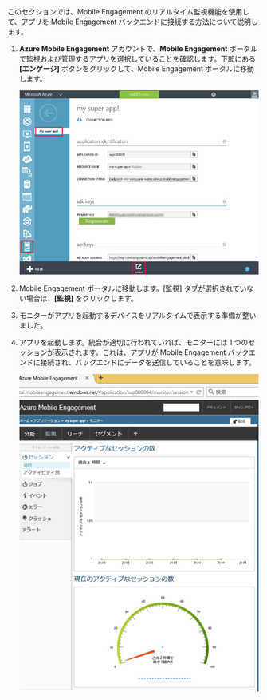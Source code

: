 このセクションでは、Mobile Engagement のリアルタイム監視機能を使用して、アプリを Mobile Engagement バックエンドに接続する方法について説明します。

1. **Azure Mobile Engagement** アカウントで、**Mobile Engagement** ポータルで監視および管理するアプリを選択していることを確認します。下部にある **[エンゲージ]** ボタンをクリックして、Mobile Engagement ポータルに移動します。 
   
     ![](./media/mobile-engagement-connect-app-with-monitor/engage-button.png)
2. Mobile Engagement ポータルに移動します。[監視] タブが選択されていない場合は、**[監視]** をクリックします。
3. モニターがアプリを起動するデバイスをリアルタイムで表示する準備が整いました。
4. アプリを起動します。統合が適切に行われていれば、モニターには 1 つのセッションが表示されます。これは、アプリが Mobile Engagement バックエンドに接続され、バックエンドにデータを送信していることを意味します。
   
     ![](./media/mobile-engagement-connect-app-with-monitor/monitor.png)

<!---HONumber=AcomDC_0615_2016-->